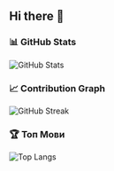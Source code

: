 ## Hi there 👋

### 📊 GitHub Stats
![GitHub Stats](https://github-readme-stats.vercel.app/api?username=ArtemKhvorostianyi&show_icons=true&theme=radical)

### 📈 Contribution Graph
![GitHub Streak](https://streak-stats.demolab.com/?user=ArtemKhvorostianyi&theme=radical)

### 🏆 Топ Мови
![Top Langs](https://github-readme-stats.vercel.app/api/top-langs/?username=ArtemKhvorostianyi&layout=compact&theme=radical)
